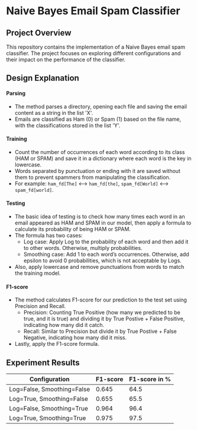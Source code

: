 ﻿# Naive Bayes Email Spam Classifier

## Project Overview

This repository contains the implementation of a Naive Bayes email spam classifier. The project focuses on exploring different configurations and their impact on the performance of the classifier.


## Design Explanation

#### Parsing
- The method parses a directory, opening each file and saving the email content as a string in the list 'X'.
- Emails are classified as Ham (0) or Spam (1) based on the file name, with the classifications stored in the list 'Y'.

#### Training
- Count the number of occurrences of each word according to its class (HAM or SPAM) and save it in a dictionary where each word is the key in lowercase.
- Words separated by punctuation or ending with it are saved without them to prevent spammers from manipulating the classification.
- For example: `ham_fd[The]` ⟷ `ham_fd[the]`, `spam_fd[World]` ⟷ `spam_fd[world]`.

#### Testing
- The basic idea of testing is to check how many times each word in an email appeared as HAM and SPAM in our model, then apply a formula to calculate its probability of being HAM or SPAM.
- The formula has two cases:
  - Log case: Apply Log to the probability of each word and then add it to other words. Otherwise, multiply probabilities.
  - Smoothing case: Add 1 to each word’s occurrences. Otherwise, add epsilon to avoid 0 probabilities, which is not acceptable by Logs.
- Also, apply lowercase and remove punctuations from words to match the training model.

#### F1-score
- The method calculates F1-score for our prediction to the test set using Precision and Recall.
  - Precision: Counting True Positive (how many we predicted to be true, and it is true) and dividing it by True Postive + False Positive, indicating how many did it catch.
  - Recall: Similar to Precision but divide it by True Postive + False Negative, indicating how many did it miss.
- Lastly, apply the F1-score formula.

## Experiment Results

| Configuration                    | F1-score | F1-score in % |
|-----------------------------------|----------|---------------|
| Log=False, Smoothing=False        | 0.645    | 64.5          |
| Log=True, Smoothing=False         | 0.655    | 65.5          |
| Log=False, Smoothing=True         | 0.964    | 96.4          |
| Log=True, Smoothing=True          | 0.975    | 97.5          |

